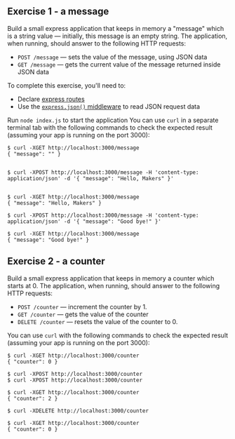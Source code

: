 ## Exercise 1 - a message

Build a small express application that keeps in memory a "message" which is a string value — initially, this message is an empty string. The application, when running, should answer to the following HTTP requests:
  * `POST /message` — sets the value of the message, using JSON data
  * `GET /message` — gets the current value of the message returned inside JSON data

To complete this exercise, you'll need to:
  * Declare [express routes](https://expressjs.com/en/guide/routing.html)
  * Use the [`express.json()` middleware](https://masteringjs.io/tutorials/express/body) to read JSON request data 

Run `node index.js` to start the application
You can use `curl` in a separate terminal tab with the following commands to check the expected result (assuming your app is running on the port 3000):

```
$ curl -XGET http://localhost:3000/message 
{ "message": "" }


$ curl -XPOST http://localhost:3000/message -H 'content-type: application/json' -d '{ "message": "Hello, Makers" }'


$ curl -XGET http://localhost:3000/message 
{ "message": "Hello, Makers" }

$ curl -XPOST http://localhost:3000/message -H 'content-type: application/json' -d '{ "message": "Good bye!" }'

$ curl -XGET http://localhost:3000/message 
{ "message": "Good bye!" }
```

## Exercise 2 - a counter

Build a small express application that keeps in memory a counter which starts at 0. The application, when running, should answer to the following HTTP requests:
  * `POST /counter` — increment the counter by 1.
  * `GET /counter` — gets the value of the counter
  * `DELETE /counter` — resets the value of the counter to 0.

You can use `curl` with the following commands to check the expected result (assuming your app is running on the port 3000):

```
$ curl -XGET http://localhost:3000/counter 
{ "counter": 0 }

$ curl -XPOST http://localhost:3000/counter 
$ curl -XPOST http://localhost:3000/counter 

$ curl -XGET http://localhost:3000/counter 
{ "counter": 2 }

$ curl -XDELETE http://localhost:3000/counter 

$ curl -XGET http://localhost:3000/counter 
{ "counter": 0 }
```
